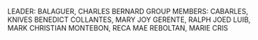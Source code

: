 LEADER: BALAGUER, CHARLES BERNARD
GROUP MEMBERS: 
CABARLES, KNIVES BENEDICT
COLLANTES, MARY JOY
GERENTE, RALPH JOED
LUIB, MARK CHRISTIAN
MONTEBON, RECA MAE
REBOLTAN, MARIE CRIS
